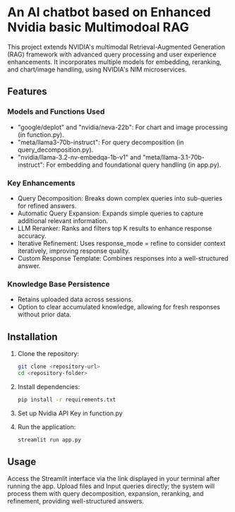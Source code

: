 # An AI chatbot based on Enhanced Nvidia basic Multimodoal RAG
This project extends NVIDIA's multimodal Retrieval-Augmented Generation (RAG) framework with advanced query processing and user experience enhancements. It incorporates multiple models for embedding, reranking, and chart/image handling, using NVIDIA's NIM microservices.

## Features
### Models and Functions Used
- "google/deplot" and "nvidia/neva-22b": For chart and image processing (in function.py).
- "meta/llama3-70b-instruct": For query decomposition (in query_decomposition.py).
- "nvidia/llama-3.2-nv-embedqa-1b-v1" and "meta/llama-3.1-70b-instruct": For embedding and foundational query handling (in app.py).

### Key Enhancements
- Query Decomposition: Breaks down complex queries into sub-queries for refined answers.
- Automatic Query Expansion: Expands simple queries to capture additional relevant information.
- LLM Reranker: Ranks and filters top K results to enhance response accuracy.
- Iterative Refinement: Uses response_mode = refine to consider context iteratively, improving response quality.
- Custom Response Template: Combines responses into a well-structured answer.

### Knowledge Base Persistence
- Retains uploaded data across sessions.
- Option to clear accumulated knowledge, allowing for fresh responses without prior data.

## Installation
1. Clone the repository:
   ```bash
   git clone <repository-url>
   cd <repository-folder>

2. Install dependencies:
   ```bash
   pip install -r requirements.txt

3. Set up Nvidia API Key in function.py

4. Run the application:
   ```bash
   streamlit run app.py
## Usage
Access the Streamlit interface via the link displayed in your terminal after running the app.
Upload files and Input queries directly; the system will process them with query decomposition, expansion, reranking, and refinement, providing well-structured answers.

